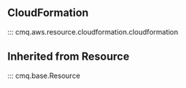 ## CloudFormation
::: cmq.aws.resource.cloudformation.cloudformation

## Inherited from Resource
::: cmq.base.Resource
